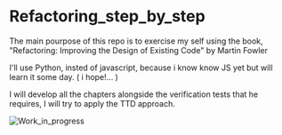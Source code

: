 # Refactoring_step_by_step

The main pourpose of this repo is to exercise my self using the book, "Refactoring: Improving the Design of Existing Code" by Martin Fowler 

I'll use Python, insted of javascript, because i know know JS yet but will learn it some day. ( i hope!... )

I will develop all the chapters alongside the verification tests that he requires, I will try to apply the TTD approach.


 ![Work_in_progress](http://cliffordgarstang.com/wp-content/uploads/2013/01/Work_in_progress.png)

